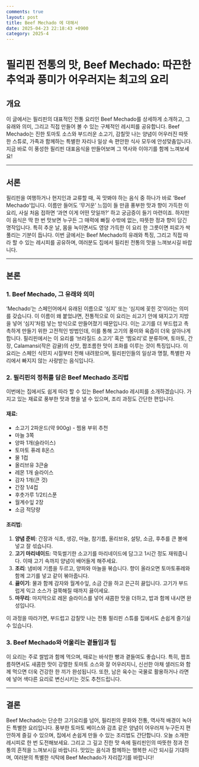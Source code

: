 ```yaml
---
comments: true
layout: post
title: Beef Mechado 에 대해서
date: 2025-04-23 22:18:43 +0900
category: 2025-4
---
```


# 필리핀 전통의 맛, Beef Mechado: 따끈한 추억과 풍미가 어우러지는 최고의 요리

## 개요
이 글에서는 필리핀의 대표적인 전통 요리인 Beef Mechado를 상세하게 소개하고, 그 유래와 의미, 그리고 직접 만들어 볼 수 있는 구체적인 레시피를 공유합니다. Beef Mechado는 진한 토마토 소스와 부드러운 소고기, 감칠맛 나는 양념이 어우러진 따뜻한 스튜로, 가족과 함께하는 특별한 자리나 일상 속 편안한 식사 모두에 안성맞춤입니다. 지금 바로 이 풍성한 필리핀 대표음식을 만들어보며 그 역사와 이야기를 함께 느껴보세요!

---

## 서론
필리핀을 여행하거나 현지인과 교류할 때, 꼭 맛봐야 하는 음식 중 하나가 바로 ‘Beef Mechado’입니다. 이름만 들어도 ‘무거운’ 느낌이 들 만큼 풍부한 맛과 향이 가득한 이 요리, 사실 처음 접하면 ‘과연 이게 어떤 맛일까?’ 하고 궁금증이 들기 마련이죠. 하지만 이 음식은 딱 한 번 맛보면 누구든 그 매력에 빠질 수밖에 없는, 따뜻한 정과 향이 담긴 명작입니다. 특히 추운 날, 몸을 녹이면서도 영양 가득한 이 요리 한 그릇이면 피로가 싹 풀리는 기분이 듭니다. 이번 글에서는 Beef Mechado의 유래와 특징, 그리고 직접 따라 할 수 있는 레시피를 공유하며, 여러분도 집에서 필리핀 전통의 맛을 느껴보시길 바랍니다.

---

## 본론

### 1. Beef Mechado, 그 유래와 의미
‘Mechado’는 스페인어에서 유래된 이름으로 ‘심지’ 또는 ‘심지에 꽂힌 것’이라는 의미를 갖습니다. 이 이름이 왜 붙었냐면, 전통적으로 이 요리는 쇠고기 안에 돼지고기 지방을 넣어 ‘심지’처럼 넣는 방식으로 만들어졌기 때문입니다. 이는 고기를 더 부드럽고 촉촉하게 만들기 위한 고전적인 방법인데, 이를 통해 고기의 풍미와 육즙이 더욱 살아나게 합니다. 필리핀에서는 이 요리를 ‘브라질드 소고기’ 혹은 ‘찜요리’로 분류하며, 토마토, 간장, Calamansi(작은 감귤)의 신맛, 짭조름한 맛이 조화를 이루는 것이 특징입니다. 이 요리는 스페인 식민지 시절부터 전해 내려왔으며, 필리핀인들의 일상과 명절, 특별한 자리에서 빠지지 않는 사랑받는 음식입니다.

### 2. 필리핀의 정취를 담은 Beef Mechado 조리법
이번에는 집에서도 쉽게 따라 할 수 있는 Beef Mechado 레시피를 소개하겠습니다. 가지고 있는 재료로 풍부한 맛과 향을 낼 수 있으며, 조리 과정도 간단한 편입니다.

#### 재료:
- 소고기 2파운드(약 900g) - 찜용 부위 추천
- 마늘 3쪽
- 양파 1개(슬라이스)
- 토마토 퓨레 8온스
- 물 1컵
- 올리브유 3큰술
- 레몬 1개 슬라이스
- 감자 1개(큰 것)
- 간장 1/4컵
- 후춧가루 1/2티스푼
- 월계수잎 2장
- 소금 적당량

#### 조리법:
1. **양념 준비**: 간장과 식초, 생강, 마늘, 참기름, 올리브유, 설탕, 소금, 후추를 큰 볼에 넣고 잘 섞습니다.
2. **고기 마리네이드**: 깍둑썰기한 소고기를 마리네이드에 담그고 1시간 정도 재워줍니다. 이때 고기 속까지 양념이 배어들게 해주세요.
3. **조리**: 냄비에 기름을 두르고, 양파와 마늘을 볶습니다. 향이 올라오면 토마토퓨레와 함께 고기를 넣고 같이 볶아줍니다.
4. **끓이기**: 물과 함께 감자와 월계수잎, 소금 간을 하고 은근히 끓입니다. 고기가 부드럽게 익고 소스가 걸쭉해질 때까지 끓이세요.
5. **마무리**: 마지막으로 레몬 슬라이스를 넣어 새콤한 맛을 더하고, 밥과 함께 내시면 완성입니다.

이 과정을 따라가면, 부드럽고 감칠맛 나는 전통 필리핀 스튜를 집에서도 손쉽게 즐기실 수 있습니다.

### 3. Beef Mechado와 어울리는 곁들임과 팁
이 요리는 주로 쌀밥과 함께 먹으며, 때로는 바삭한 빵과 곁들여도 좋습니다. 특히, 짭조름하면서도 새콤한 맛이 강렬한 토마토 소스와 잘 어우러지니, 신선한 야채 샐러드와 함께 먹으면 더욱 건강한 한 끼가 완성됩니다. 또한, 남은 육수는 국물로 활용하거나 라면에 넣어 색다른 요리로 변신시키는 것도 추천드립니다.

---

## 결론
Beef Mechado는 단순한 고기요리를 넘어, 필리핀의 문화와 전통, 역사적 배경이 녹아든 특별한 요리입니다. 풍부한 토마토 베이스와 감초 같은 양념이 어우러져 누구든지 편안하게 즐길 수 있으며, 집에서 손쉽게 만들 수 있는 조리법도 간단합니다. 오늘 소개한 레시피로 한 번 도전해보세요. 그리고 그 깊고 진한 맛 속에 필리핀인의 따뜻한 정과 전통의 흔적을 느껴보시길 바랍니다. 맛있는 음식과 함께하는 행복한 시간 되시길 기대하며, 여러분의 특별한 식탁에 Beef Mechado가 자리잡기를 바랍니다!